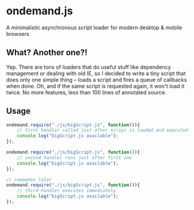 ondemand.js
===========

A minimalistic asynchronous script loader for modern desktop &amp; mobile browsers

What? Another one?!
-------------------

Yep. There are tons of loaders that do useful stuff like dependency management or dealing with old IE, so I decided to write a tiny script that does only one simple thing – loads a script and fires a queue of callbacks when done. Oh, and if the same script is requested again, it won't load it twice. No more features, less than 100 lines of annotated source.

Usage
-----

```javascript
ondemand.require("./js/bigScript.js", function()){
	// first handler called just after script is loaded and executed
	console.log("bigScript.js available");
});

ondemand.require("./js/bigScript.js", function()){
	// second handler runs just after first one 
	console.log("bigScript.js available");
});

// somewhen later
ondemand.require("./js/bigScript.js", function()){
	// third handler executes immediately
	console.log("bigScript.js available");
});
```
